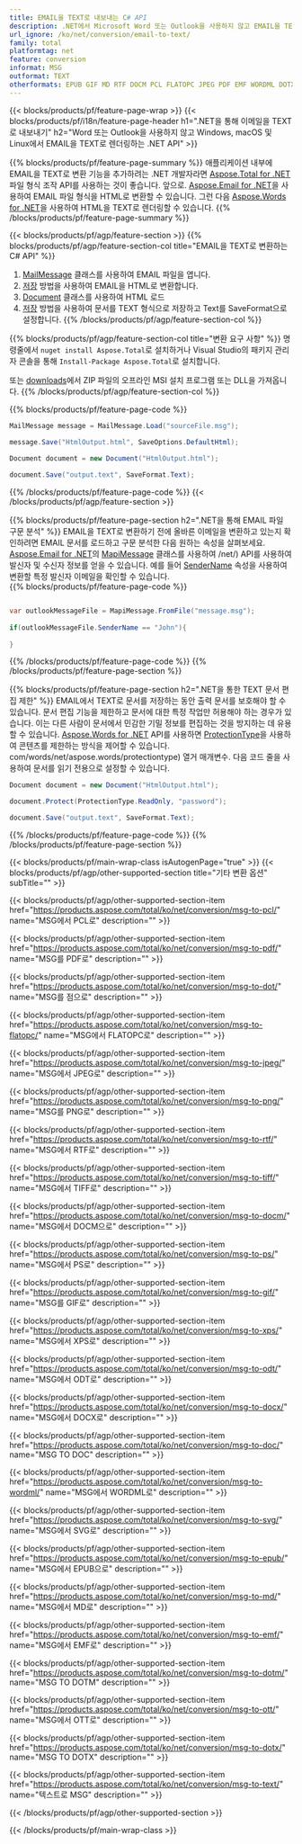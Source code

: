 ```yaml
---
title: EMAIL을 TEXT로 내보내는 C# API
description: .NET에서 Microsoft Word 또는 Outlook을 사용하지 않고 EMAIL을 TEXT로 변환
url_ignore: /ko/net/conversion/email-to-text/
family: total
platformtag: net
feature: conversion
informat: MSG
outformat: TEXT
otherformats: EPUB GIF MD RTF DOCM PCL FLATOPC JPEG PDF EMF WORDML DOTX ODT DOTM DOC DOT XPS SVG PNG DOCX OTT TIFF TEXT PS
---
```

{{< blocks/products/pf/feature-page-wrap >}}
{{< blocks/products/pf/i18n/feature-page-header h1=".NET을 통해 이메일을 TEXT로 내보내기" h2="Word 또는 Outlook을 사용하지 않고 Windows, macOS 및 Linux에서 EMAIL을 TEXT로 렌더링하는 .NET API" >}}

{{% blocks/products/pf/feature-page-summary %}}
애플리케이션 내부에 EMAIL을 TEXT로 변환 기능을 추가하려는 .NET 개발자라면 [Aspose.Total for .NET](https://products.aspose.com/total/net/) 파일 형식 조작 API를 사용하는 것이 좋습니다. 앞으로. [Aspose.Email for .NET](https://products.aspose.com/email/net/)을 사용하여 EMAIL 파일 형식을 HTML로 변환할 수 있습니다. 그런 다음 [Aspose.Words for .NET](https://products.aspose.com/words/net/)을 사용하여 HTML을 TEXT로 렌더링할 수 있습니다.
{{% /blocks/products/pf/feature-page-summary  %}}

{{< blocks/products/pf/agp/feature-section >}}
{{% blocks/products/pf/agp/feature-section-col title="EMAIL을 TEXT로 변환하는 C# API" %}}
1. [MailMessage](https://reference.aspose.com/email/net/aspose.email/mailmessage) 클래스를 사용하여 EMAIL 파일을 엽니다.
2. [저장](https://reference.aspose.com/email/net/aspose.email.mailmessage/save/methods/3) 방법을 사용하여 EMAIL을 HTML로 변환합니다.
3. [Document](https://reference.aspose.com/words/net/aspose.words/document) 클래스를 사용하여 HTML 로드
4. [저장](https://reference.aspose.com/words/net/aspose.words.document/save/methods/4) 방법을 사용하여 문서를 TEXT 형식으로 저장하고 Text를 SaveFormat으로 설정합니다.
{{% /blocks/products/pf/agp/feature-section-col %}}

{{% blocks/products/pf/agp/feature-section-col title="변환 요구 사항" %}}
명령줄에서 ```nuget install Aspose.Total```로 설치하거나 Visual Studio의 패키지 관리자 콘솔을 통해 ```Install-Package Aspose.Total```로 설치합니다.

또는 [downloads](https://releases.aspose.com/total/net)에서 ZIP 파일의 오프라인 MSI 설치 프로그램 또는 DLL을 가져옵니다.
{{% /blocks/products/pf/agp/feature-section-col %}}

{{% blocks/products/pf/feature-page-code %}}

```cs
MailMessage message = MailMessage.Load("sourceFile.msg");
 
message.Save("HtmlOutput.html", SaveOptions.DefaultHtml);

Document document = new Document("HtmlOutput.html");

document.Save("output.text", SaveFormat.Text); 
```

{{% /blocks/products/pf/feature-page-code %}}
{{< /blocks/products/pf/agp/feature-section >}}

{{% blocks/products/pf/feature-page-section  h2=".NET을 통해 EMAIL 파일 구문 분석" %}}
EMAIL을 TEXT로 변환하기 전에 올바른 이메일을 변환하고 있는지 확인하려면 EMAIL 문서를 로드하고 구문 분석한 다음 원하는 속성을 살펴보세요. [Aspose.Email for .NET](https://products.aspose.com/email)의 [MapiMessage](https://reference.aspose.com/email/net/aspose.email.mapi/mapimessage) 클래스를 사용하여 /net/) API를 사용하여 발신자 및 수신자 정보를 얻을 수 있습니다. 예를 들어 [SenderName](https://reference.aspose.com/email/net/aspose.email.mapi/mapimessage/properties/sendername) 속성을 사용하여 변환할 특정 발신자 이메일을 확인할 수 있습니다.  
{{% blocks/products/pf/feature-page-code %}}
```cs

var outlookMessageFile = MapiMessage.FromFile("message.msg");
 
if(outlookMessageFile.SenderName == "John"){
    
}
```

{{% /blocks/products/pf/feature-page-code  %}}
{{% /blocks/products/pf/feature-page-section %}}

{{% blocks/products/pf/feature-page-section  h2=".NET을 통한 TEXT 문서 편집 제한" %}}
EMAIL에서 TEXT로 문서를 저장하는 동안 출력 문서를 보호해야 할 수 있습니다. 문서 편집 기능을 제한하고 문서에 대한 특정 작업만 허용해야 하는 경우가 있습니다. 이는 다른 사람이 문서에서 민감한 기밀 정보를 편집하는 것을 방지하는 데 유용할 수 있습니다. [Aspose.Words for .NET](https://products.aspose.com/words/net/) API를 사용하면 [ProtectionType](https://apireference.aspose.net)을 사용하여 콘텐츠를 제한하는 방식을 제어할 수 있습니다. com/words/net/aspose.words/protectiontype) 열거 매개변수. 다음 코드 줄을 사용하여 문서를 읽기 전용으로 설정할 수 있습니다. 
```cs
Document document = new Document("HtmlOutput.html");

document.Protect(ProtectionType.ReadOnly, "password");

document.Save("output.text", SaveFormat.Text);  
```

{{% /blocks/products/pf/feature-page-code  %}}
{{% /blocks/products/pf/feature-page-section %}}

{{< blocks/products/pf/main-wrap-class isAutogenPage="true" >}}
{{< blocks/products/pf/agp/other-supported-section title="기타 변환 옵션" subTitle="" >}}

{{< blocks/products/pf/agp/other-supported-section-item href="https://products.aspose.com/total/ko/net/conversion/msg-to-pcl/" name="MSG에서 PCL로" description="" >}}

{{< blocks/products/pf/agp/other-supported-section-item href="https://products.aspose.com/total/ko/net/conversion/msg-to-pdf/" name="MSG를 PDF로" description="" >}}

{{< blocks/products/pf/agp/other-supported-section-item href="https://products.aspose.com/total/ko/net/conversion/msg-to-dot/" name="MSG를 점으로" description="" >}}

{{< blocks/products/pf/agp/other-supported-section-item href="https://products.aspose.com/total/ko/net/conversion/msg-to-flatopc/" name="MSG에서 FLATOPC로" description="" >}}

{{< blocks/products/pf/agp/other-supported-section-item href="https://products.aspose.com/total/ko/net/conversion/msg-to-jpeg/" name="MSG에서 JPEG로" description="" >}}

{{< blocks/products/pf/agp/other-supported-section-item href="https://products.aspose.com/total/ko/net/conversion/msg-to-png/" name="MSG를 PNG로" description="" >}}

{{< blocks/products/pf/agp/other-supported-section-item href="https://products.aspose.com/total/ko/net/conversion/msg-to-rtf/" name="MSG에서 RTF로" description="" >}}

{{< blocks/products/pf/agp/other-supported-section-item href="https://products.aspose.com/total/ko/net/conversion/msg-to-tiff/" name="MSG에서 TIFF로" description="" >}}

{{< blocks/products/pf/agp/other-supported-section-item href="https://products.aspose.com/total/ko/net/conversion/msg-to-docm/" name="MSG에서 DOCM으로" description="" >}}

{{< blocks/products/pf/agp/other-supported-section-item href="https://products.aspose.com/total/ko/net/conversion/msg-to-ps/" name="MSG에서 PS로" description="" >}}

{{< blocks/products/pf/agp/other-supported-section-item href="https://products.aspose.com/total/ko/net/conversion/msg-to-gif/" name="MSG를 GIF로" description="" >}}

{{< blocks/products/pf/agp/other-supported-section-item href="https://products.aspose.com/total/ko/net/conversion/msg-to-xps/" name="MSG에서 XPS로" description="" >}}

{{< blocks/products/pf/agp/other-supported-section-item href="https://products.aspose.com/total/ko/net/conversion/msg-to-odt/" name="MSG에서 ODT로" description="" >}}

{{< blocks/products/pf/agp/other-supported-section-item href="https://products.aspose.com/total/ko/net/conversion/msg-to-docx/" name="MSG에서 DOCX로" description="" >}}

{{< blocks/products/pf/agp/other-supported-section-item href="https://products.aspose.com/total/ko/net/conversion/msg-to-doc/" name="MSG TO DOC" description="" >}}

{{< blocks/products/pf/agp/other-supported-section-item href="https://products.aspose.com/total/ko/net/conversion/msg-to-wordml/" name="MSG에서 WORDML로" description="" >}}

{{< blocks/products/pf/agp/other-supported-section-item href="https://products.aspose.com/total/ko/net/conversion/msg-to-svg/" name="MSG에서 SVG로" description="" >}}

{{< blocks/products/pf/agp/other-supported-section-item href="https://products.aspose.com/total/ko/net/conversion/msg-to-epub/" name="MSG에서 EPUB으로" description="" >}}

{{< blocks/products/pf/agp/other-supported-section-item href="https://products.aspose.com/total/ko/net/conversion/msg-to-md/" name="MSG에서 MD로" description="" >}}

{{< blocks/products/pf/agp/other-supported-section-item href="https://products.aspose.com/total/ko/net/conversion/msg-to-emf/" name="MSG에서 EMF로" description="" >}}

{{< blocks/products/pf/agp/other-supported-section-item href="https://products.aspose.com/total/ko/net/conversion/msg-to-dotm/" name="MSG TO DOTM" description="" >}}

{{< blocks/products/pf/agp/other-supported-section-item href="https://products.aspose.com/total/ko/net/conversion/msg-to-ott/" name="MSG에서 OTT로" description="" >}}

{{< blocks/products/pf/agp/other-supported-section-item href="https://products.aspose.com/total/ko/net/conversion/msg-to-dotx/" name="MSG TO DOTX" description="" >}}

{{< blocks/products/pf/agp/other-supported-section-item href="https://products.aspose.com/total/ko/net/conversion/msg-to-text/" name="텍스트로 MSG" description="" >}}



{{< /blocks/products/pf/agp/other-supported-section >}}

{{< /blocks/products/pf/main-wrap-class >}}